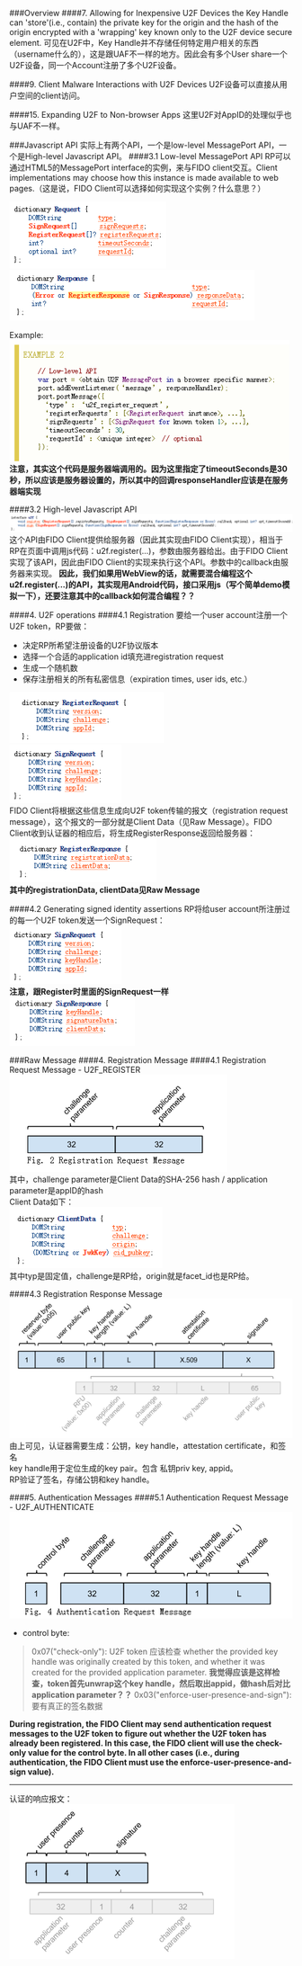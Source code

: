 ###Overview
####7. Allowing for Inexpensive U2F Devices
the Key Handle can 'store'(i.e., contain) the private key for the origin and the hash of the origin encrypted with a 'wrapping' key known only to the U2F device secure element.
可见在U2F中，Key Handle并不存储任何特定用户相关的东西（username什么的），这是跟UAF不一样的地方。因此会有多个User share一个U2F设备，同一个Account注册了多个U2F设备。

####9. Client Malware Interactions with U2F Devices
U2F设备可以直接从用户空间的client访问。

####15. Expanding U2F to Non-browser Apps
这里U2F对AppID的处理似乎也与UAF不一样。

###Javascript API
实际上有两个API，一个是low-level MessagePort API，一个是High-level Javascript API。
####3.1 Low-level MessagePort API
RP可以通过HTML5的MessagePort interface的实例，来与FIDO client交互。Client implementations may choose how this instance is made available to web pages.（这是说，FIDO Client可以选择如何实现这个实例？什么意思？）

![](./res/MessagePort-Request.png)  
![](./res/MessagePort-Response.png)

Example:  
![](./res/MessagePort-API-Example.png)  
**注意，其实这个代码是服务器端调用的。因为这里指定了timeoutSeconds是30秒，所以应该是服务器设置的，所以其中的回调responseHandler应该是在服务器端实现**

####3.2 High-level Javascript API
![](./res/High-level-API.png)  
这个API由FIDO Client提供给服务器（因此其实现由FIDO Client实现），相当于RP在页面中调用js代码：u2f.register(...)，参数由服务器给出。由于FIDO Client实现了该API，因此由FIDO Client的实现来执行这个API。参数中的callback由服务器来实现。
**因此，我们如果用WebView的话，就需要混合编程这个u2f.register(...)的API，其实现用Android代码，接口采用js（写个简单demo模拟一下），还要注意其中的callback如何混合编程？？**

####4. U2F operations
####4.1 Registration
要给一个user account注册一个U2F token，RP要做：

* 决定RP所希望注册设备的U2F协议版本
* 选择一个合适的application id填充进registration request
* 生成一个随机数
* 保存注册相关的所有私密信息（expiration times, user ids, etc.）

![](./res/U2F-RegisterRequest.png)  
![](./res/U2F-SignRequest.png)  
FIDO Client将根据这些信息生成向U2F token传输的报文（registration request message），这个报文的一部分就是Client Data（见Raw Message）。FIDO Client收到认证器的相应后，将生成RegisterResponse返回给服务器：  
![](./res/U2F-RegisterResponse.png)  
**其中的registrationData, clientData见Raw Message**

####4.2 Generating signed identity assertions
RP将给user account所注册过的每一个U2F token发送一个SignRequest：  
![](./res/U2F-SignRequest.png)  
**注意，跟Register时里面的SignRequest一样**  
![](./res/U2F-SignResponse.png)  

###Raw Message
####4. Registration Message
####4.1 Registration Request Message - U2F_REGISTER
![](./res/RawMessage-U2F_REGISTER.png)  
其中，challenge parameter是Client Data的SHA-256 hash / application parameter是appID的hash  
Client Data如下：  
![](./res/RawMessage-ClientData.png)  
其中typ是固定值，challenge是RP给，origin就是facet_id也是RP给。

####4.3 Registration Response Message
![](./res/RawMessage-RegistrationResponse.png)  
由上可见，认证器需要生成：公钥，key handle，attestation certificate，和签名  
key handle用于定位生成的key pair。包含 私钥priv key, appid。  
RP验证了签名，存储公钥和key handle。

####5. Authentication Messages
####5.1 Authentication Request Message - U2F_AUTHENTICATE
![](./res/RawMessage-AuthenticationRequest.png)  

* control byte: 
>0x07("check-only"): U2F token 应该检查 whether the provided key handle was originally created by this token, and whether it was created for the provided application parameter. **我觉得应该是这样检查，token首先unwrap这个key handle，然后取出appid，做hash后对比application parameter？？**
>0x03("enforce-user-presence-and-sign"): 要有真正的签名数据

**During registration, the FIDO Client may send authentication request messages to the U2F token to figure out whether the U2F token has already been registered. In this case, the FIDO client will use the check-only value for the control byte. In all other cases (i.e., during authentication, the FIDO Client must use the enforce-user-presence-and-sign value).**

----
认证的响应报文：  
![](./res/RawMessage-AuthenticationResponse.png)  


